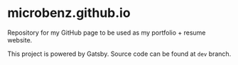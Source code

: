 # microbenz.github.io
Repository for my GitHub page to be used as my portfolio + resume website.

This project is powered by Gatsby. Source code can be found at `dev` branch.

